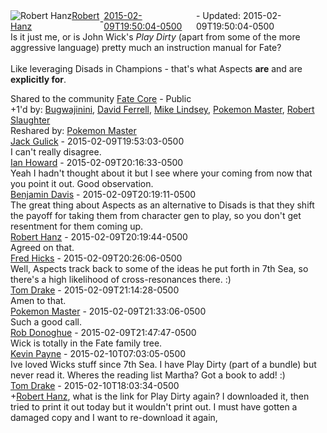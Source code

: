<div style="margin-bottom:1em;"><div style="display:flex; align-items:center"><span itemprop="author" itemscope itemtype="http://schema.org/Person"><img class="author-photo" src="https://lh3.googleusercontent.com/a-/AAuE7mD3yvwFIxBUrNsdiEci6E-MIo7ApWFQqtHt10Ja=s64-c" alt="Robert Hanz" itemprop="image"><a href="https://plus.google.com/+RobertHanz" target="_blank" class="author" itemprop="url"><span itemprop="name">Robert Hanz</span></a></span> - <a target="_blank" href="https://plus.google.com/+RobertHanz/posts/cuZec3CBFox"><span itemprop="dateCreated">2015-02-09T19:50:04-0500</span></a><span> - Updated: <span itemprop="dateModified">2015-02-09T19:50:04-0500</span></span></div><div class="main-content"><span itemprop="text">Is it just me, or is John Wick&#39;s <i>Play Dirty</i> (apart from some of the more aggressive language) pretty much an instruction manual for Fate?<br><br>Like leveraging Disads in Champions - that&#39;s what Aspects <b>are</b> and are <b>explicitly for</b>.</span></div></div><span itemprop="audience"><div class="visibility">Shared to the community <a href="https://plus.google.com/communities/117231873544673522940">Fate Core</a> - Public</div></span><div class="post-activity"><div class="plus-oners">+1'd by: <a href="https://plus.google.com/109501969380683323812">Bugwajinini</a>, <a href="https://plus.google.com/106767392541913674055">David Ferrell</a>, <a href="https://plus.google.com/+MikeLindsey">Mike Lindsey</a>, <a href="https://plus.google.com/+RichGloverII">Pokemon Master</a>, <a href="https://plus.google.com/106502497268683547167">Robert Slaughter</a></div><div class="resharers">Reshared by: <a href="https://plus.google.com/+RichGloverII">Pokemon Master</a></div></div><meta itemprop="commentCount" content="10"><div class="comments"><div class="comment" itemprop="comment" itemscope itemtype="http://schema.org/Comment"><span itemprop="author" itemscope itemtype="http://schema.org/Person"><a target="_blank" href="https://plus.google.com/+JackGulick" class="author" itemprop="url"><span itemprop="name">Jack Gulick</span></a></span><span class="time"> - <span itemprop="dateCreated">2015-02-09T19:53:03-0500</span></span><div class="comment-content" itemprop="text">I can&#39;t really disagree.</div></div><div class="comment" itemprop="comment" itemscope itemtype="http://schema.org/Comment"><span itemprop="author" itemscope itemtype="http://schema.org/Person"><a target="_blank" href="https://plus.google.com/101901346684362167972" class="author" itemprop="url"><span itemprop="name">Ian Howard</span></a></span><span class="time"> - <span itemprop="dateCreated">2015-02-09T20:16:33-0500</span></span><div class="comment-content" itemprop="text">Yeah I hadn&#39;t thought about it but I see where your coming from now that you point it out. Good observation.</div></div><div class="comment" itemprop="comment" itemscope itemtype="http://schema.org/Comment"><span itemprop="author" itemscope itemtype="http://schema.org/Person"><a target="_blank" href="https://plus.google.com/104131904900564442101" class="author" itemprop="url"><span itemprop="name">Benjamin Davis</span></a></span><span class="time"> - <span itemprop="dateCreated">2015-02-09T20:19:11-0500</span></span><div class="comment-content" itemprop="text">The great thing about Aspects as an alternative to Disads is that they shift the payoff for taking them from character gen to play, so you don&#39;t get resentment for them coming up.</div></div><div class="comment" itemprop="comment" itemscope itemtype="http://schema.org/Comment"><span itemprop="author" itemscope itemtype="http://schema.org/Person"><a target="_blank" href="https://plus.google.com/+RobertHanz" class="author" itemprop="url"><span itemprop="name">Robert Hanz</span></a></span><span class="time"> - <span itemprop="dateCreated">2015-02-09T20:19:44-0500</span></span><div class="comment-content" itemprop="text">Agreed on that. </div></div><div class="comment" itemprop="comment" itemscope itemtype="http://schema.org/Comment"><span itemprop="author" itemscope itemtype="http://schema.org/Person"><a target="_blank" href="https://plus.google.com/+FredHicks" class="author" itemprop="url"><span itemprop="name">Fred Hicks</span></a></span><span class="time"> - <span itemprop="dateCreated">2015-02-09T20:26:06-0500</span></span><div class="comment-content" itemprop="text">Well, Aspects track back to some of the ideas he put forth in 7th Sea, so there&#39;s a high likelihood of cross-resonances there. :)</div></div><div class="comment" itemprop="comment" itemscope itemtype="http://schema.org/Comment"><span itemprop="author" itemscope itemtype="http://schema.org/Person"><a target="_blank" href="https://plus.google.com/106145362546808925318" class="author" itemprop="url"><span itemprop="name">Tom Drake</span></a></span><span class="time"> - <span itemprop="dateCreated">2015-02-09T21:14:28-0500</span></span><div class="comment-content" itemprop="text">Amen to that.</div></div><div class="comment" itemprop="comment" itemscope itemtype="http://schema.org/Comment"><span itemprop="author" itemscope itemtype="http://schema.org/Person"><a target="_blank" href="https://plus.google.com/+RichGloverII" class="author" itemprop="url"><span itemprop="name">Pokemon Master</span></a></span><span class="time"> - <span itemprop="dateCreated">2015-02-09T21:33:06-0500</span></span><div class="comment-content" itemprop="text">Such a good call. </div></div><div class="comment" itemprop="comment" itemscope itemtype="http://schema.org/Comment"><span itemprop="author" itemscope itemtype="http://schema.org/Person"><a target="_blank" href="https://plus.google.com/+RobDonoghue" class="author" itemprop="url"><span itemprop="name">Rob Donoghue</span></a></span><span class="time"> - <span itemprop="dateCreated">2015-02-09T21:47:47-0500</span></span><div class="comment-content" itemprop="text">Wick is totally in the Fate family tree.</div></div><div class="comment" itemprop="comment" itemscope itemtype="http://schema.org/Comment"><span itemprop="author" itemscope itemtype="http://schema.org/Person"><a target="_blank" href="https://plus.google.com/103205035759516164847" class="author" itemprop="url"><span itemprop="name">Kevin Payne</span></a></span><span class="time"> - <span itemprop="dateCreated">2015-02-10T07:03:05-0500</span></span><div class="comment-content" itemprop="text">Ive loved Wicks stuff since 7th Sea. I have Play Dirty (part of a bundle) but never read it. Wheres the reading list Martha? Got a book to add! :)</div></div><div class="comment" itemprop="comment" itemscope itemtype="http://schema.org/Comment"><span itemprop="author" itemscope itemtype="http://schema.org/Person"><a target="_blank" href="https://plus.google.com/106145362546808925318" class="author" itemprop="url"><span itemprop="name">Tom Drake</span></a></span><span class="time"> - <span itemprop="dateCreated">2015-02-10T18:03:34-0500</span></span><div class="comment-content" itemprop="text"><span class="proflinkWrapper"><span class="proflinkPrefix">+</span><a class="proflink bidi_isolate" href="https://plus.google.com/108546067488075210468" oid="108546067488075210468" >Robert Hanz</a></span>, what is the link for Play Dirty again? I downloaded it, then tried to print it out today but it wouldn&#39;t print out. I must have gotten a damaged copy and I want to re-download it again, </div></div></div></body></html>
